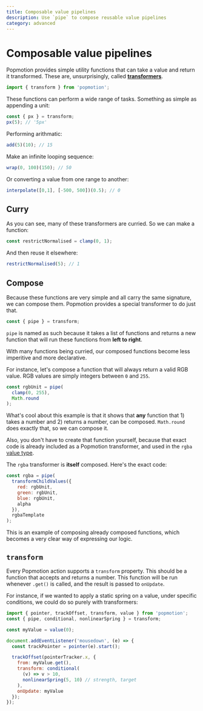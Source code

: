 ```yaml
---
title: Composable value pipelines
description: Use `pipe` to compose reusable value pipelines
category: advanced
---
```


# Composable value pipelines

Popmotion provides simple utility functions that can take a value and return it transformed. These are, unsurprisingly, called **[transformers](/api/transformers)**.

```javascript
import { transform } from 'popmotion';
```

These functions can perform a wide range of tasks. Something as simple as appending a unit:

```javascript
const { px } = transform;
px(5); // '5px'
```

Performing arithmatic:

```javascript
add(5)(10); // 15
```

Make an infinite looping sequence:

```javascript
wrap(0, 100)(150); // 50
```

Or converting a value from one range to another:

```javascript
interpolate([0,1], [-500, 500])(0.5); // 0
```

## Curry

As you can see, many of these transformers are curried. So we can make a function:

```javascript
const restrictNormalised = clamp(0, 1);
```

And then reuse it elsewhere:

```javascript
restrictNormalised(5); // 1
```

## Compose

Because these functions are very simple and all carry the same signature, we can compose them. Popmotion provides a special transformer to do just that.

```javascript
const { pipe } = transform;
```

`pipe` is named as such because it takes a list of functions and returns a new function that will run these functions from **left to right**.

With many functions being curried, our composed functions become less imperitive and more declarative.

For instance, let's compose a function that will always return a valid RGB value. RGB values are simply integers between `0` and `255`.

```javascript
const rgbUnit = pipe(
  clamp(0, 255),
  Math.round
);
```

What's cool about this example is that it shows that **any** function that 1) takes a number and 2) returns a number, can be composed. `Math.round` does exactly that, so we can compose it.

Also, you don't have to create that function yourself, because that exact code is already included as a Popmotion transformer, and used in the `rgba` [value type](/api/value-types).

The `rgba` transformer is **itself** composed. Here's the exact code:

```javascript
const rgba = pipe(
  transformChildValues({
    red: rgbUnit,
    green: rgbUnit,
    blue: rgbUnit,
    alpha
  }),
  rgbaTemplate
);
```

This is an example of composing already composed functions, which becomes a very clear way of expressing our logic.

## `transform`

Every Popmotion action supports a `transform` property. This should be a function that accepts and returns a number. This function will be run whenever `.get()` is called, and the result is passed to `onUpdate`.

For instance, if we wanted to apply a static spring on a value, under specific conditions, we could do so purely with transformers:

```javascript
import { pointer, trackOffset, transform, value } from 'popmotion';
const { pipe, conditional, nonlinearSpring } = transform;

const myValue = value(0);

document.addEventListener('mousedown', (e) => {
  const trackPointer = pointer(e).start();

  trackOffset(pointerTracker.x, {
    from: myValue.get(),
    transform: conditional(
      (v) => v > 10,
      nonlinearSpring(5, 10) // strength, target
    ),
    onUpdate: myValue
  });
});
```
